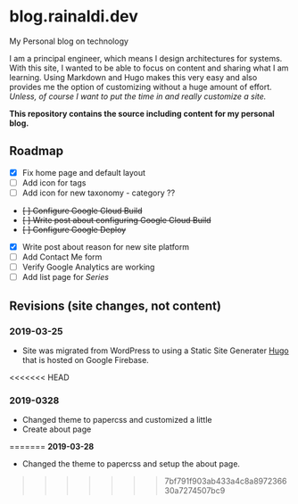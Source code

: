 # blog.rainaldi.dev
My Personal blog on technology

I am a principal engineer, which means I design architectures for systems. With this site, I wanted to be able to focus on content and sharing what I am learning. Using Markdown and Hugo makes this very easy and also provides me the option of customizing without a huge amount of effort. _Unless, of course I want to put the time in and really customize a site._

**This repository contains the source including content for my personal blog.**

## Roadmap
- [X] Fix home page and default layout
- [ ] Add icon for tags
- [ ] Add icon for new taxonomy - category ??
- ~~[ ] Configure Google Cloud Build~~
- ~~[ ] Write post about configuring Google Cloud Build~~
- ~~[ ] Configure Google Deploy~~
- [x] Write post about reason for new site platform 
- [ ] Add Contact Me form
- [ ] Verify Google Analytics are working
- [ ] Add list page for _Series_ 

## Revisions (site changes, not content)

### 2019-03-25
-  Site was migrated from WordPress to using a Static Site Generater [Hugo](https://www.gohugo.io) that is hosted on Google Firebase. 

<<<<<<< HEAD
### 2019-0328
- Changed theme to papercss and customized a little
- Create about page



=======
**2019-03-28**
- Changed the theme to papercss and setup the about page.
>>>>>>> 7bf791f903ab433a4c8a897236630a7274507bc9
